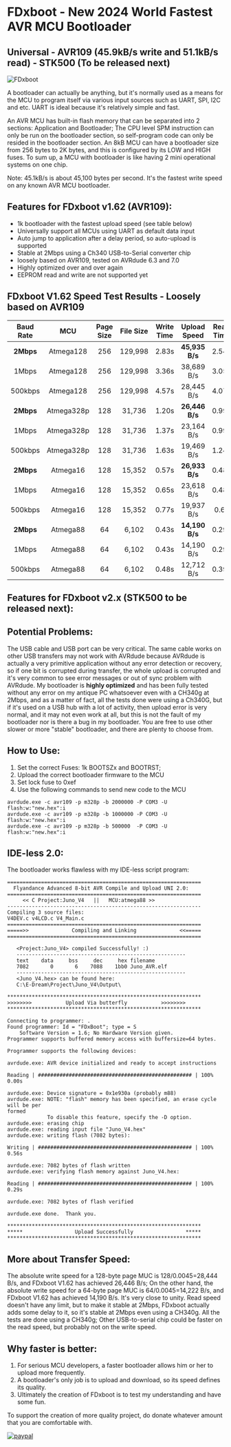 # FDxboot - New 2024 World Fastest AVR MCU Bootloader
## Universal - AVR109 (45.9kB/s write and 51.1kB/s read) -  STK500 (To be released next)

![FDxboot](https://github.com/flyandancexo/FDxboot/assets/66555404/83d59ccd-a65c-4e93-824f-3d62e073551f)

A bootloader can actually be anything, but it's normally used as a means for the MCU to program itself via various input sources such as UART, SPI, I2C and etc. UART is ideal because it's relatively simple and fast.

An AVR MCU has built-in flash memory that can be separated into 2 sections: Application and Bootloader; The CPU level SPM instruction can only be run on the bootloader section, so self-program code can only be resided in the bootloader section. An 8kB MCU can have a bootloader size from 256 bytes to 2K bytes, and this is configured by its LOW and HIGH fuses. To sum up, a MCU with bootloader is like having 2 mini operational systems on one chip.

Note: 45.1kB/s is about 45,100 bytes per second. It's the fastest write speed on any known AVR MCU bootloader.

## Features for FDxboot v1.62 (AVR109):
- 1k bootloader with the fastest upload speed (see table below)
- Universally support all MCUs using UART as default data input
- Auto jump to application after a delay period, so auto-upload is supported
- Stable at 2Mbps using a Ch340 USB-to-Serial converter chip
- loosely based on AVR109, tested on AVRdude 6.3 and 7.0
- Highly optimized over and over again
- EEPROM read and write are not supported yet

## FDxboot V1.62 Speed Test Results - Loosely based on AVR109
| Baud Rate | MCU | Page Size | File Size | Write Time | Upload Speed | Read Time | Download Speed |
| :---: | :---: | :---: | :---: | :---: | :---: | :---: | :---: |
| **2Mbps** | Atmega128 | 256 | 129,998 | 2.83s | **45,935 B/s** | 2.54s | **51,180 B/s** | 
| 1Mbps | Atmega128 | 256 | 129,998 | 3.36s | 38,689 B/s | 3.05s | 42,622 B/s | 
| 500kbps | Atmega128 | 256 | 129,998 | 4.57s | 28,445 B/s | 4.07s | 31,940 B/s | 
| **2Mbps** | Atmega328p | 128 | 31,736 | 1.20s | **26,446 B/s** | 0.99s | **32,056 B/s** | 
| 1Mbps | Atmega328p | 128 | 31,736 | 1.37s | 23,164 B/s | 0.99s | 32,056 B/s | 
| 500kbps | Atmega328p | 128 | 31,736 | 1.63s | 19,469 B/s | 1.24s | 25,593 B/s | 
| **2Mbps** | Atmega16 | 128 | 15,352 | 0.57s | **26,933 B/s** | 0.48s | **31,983 B/s** | 
| 1Mbps | Atmega16 | 128 | 15,352 | 0.65s | 23,618 B/s | 0.48s | 31,983 B/s | 
| 500kbps | Atmega16 | 128 | 15,352 | 0.77s | 19,937 B/s | 0.6s | 25,586 B/s | 
| **2Mbps** | Atmega88 | 64 | 6,102 | 0.43s | **14,190 B/s** | 0.29s | **21,041 B/s** | 
| 1Mbps | Atmega88 | 64 | 6,102 | 0.43s | 14,190 B/s | 0.29s | 21,041 B/s | 
| 500kbps | Atmega88 | 64 | 6,102 | 0.48s | 12,712 B/s | 0.39s | 15,646 B/s | 

## Features for FDxboot v2.x (STK500 to be released next):

## Potential Problems:
The USB cable and USB port can be very critical. The same cable works on other USB transfers may not work with AVRdude because AVRdude is actually a very primitive application without any error detection or recovery, so if one bit is corrupted during transfer, the whole upload is corrupted and it's very common to see error messages or out of sync problem with AVRdude. My bootloader is **highly optimized** and has been fully tested without any error on my antique PC whatsoever even with a CH340g at 2Mbps, and as a matter of fact, all the tests done were using a Ch340G, but if it's used on a USB hub with a lot of activity, then upload error is very normal, and it may not even work at all, but this is not the fault of my bootloader nor is there a bug in my bootloader. You are free to use other slower or more "stable" bootloader, and there are plenty to choose from. 

## How to Use:
1. Set the correct Fuses: 1k BOOTSZx and BOOTRST;
2. Upload the correct bootloader firmware to the MCU
3. Set lock fuse to 0xef
4. Use the following commands to send new code to the MCU

```
avrdude.exe -c avr109 -p m328p -b 2000000 -P COM3 -U flash:w:"new.hex":i
avrdude.exe -c avr109 -p m328p -b 1000000 -P COM3 -U flash:w:"new.hex":i
avrdude.exe -c avr109 -p m328p -b 500000  -P COM3 -U flash:w:"new.hex":i
```

## IDE-less 2.0:
The bootloader works flawless with my IDE-less script program: 

```
===============================================================
  Flyandance Advanced 8-bit AVR Compile and Upload UNI 2.0:
===============================================================
     << C Project:Juno_V4   ||   MCU:atmega88 >>
---------------------------------------------------------------
Compiling 3 source files:
V4DEV.c v4LCD.c V4_Main.c
===============================================================
=====>>              Compiling and Linking              <<=====
===============================================================

   <Project:Juno_V4> compiled Successfully! :)
   -------------------------------------------------------
   text    data     bss     dec     hex filename
   7082       0       6    7088    1bb0 Juno_AVR.elf
   -------------------------------------------------------
   <Juno_V4.hex> can be found here:
   C:\E-Dream\Project\Juno_V4\Output\

***************************************************************
>>>>>>>>           Upload Via butterfly           >>>>>>>>
***************************************************************

Connecting to programmer: .
Found programmer: Id = "FDxBoot"; type = S
    Software Version = 1.6; No Hardware Version given.
Programmer supports buffered memory access with buffersize=64 bytes.

Programmer supports the following devices:

avrdude.exe: AVR device initialized and ready to accept instructions

Reading | ################################################## | 100% 0.00s

avrdude.exe: Device signature = 0x1e930a (probably m88)
avrdude.exe: NOTE: "flash" memory has been specified, an erase cycle will be per
formed
             To disable this feature, specify the -D option.
avrdude.exe: erasing chip
avrdude.exe: reading input file "Juno_V4.hex"
avrdude.exe: writing flash (7082 bytes):

Writing | ################################################## | 100% 0.56s

avrdude.exe: 7082 bytes of flash written
avrdude.exe: verifying flash memory against Juno_V4.hex:

Reading | ################################################## | 100% 0.29s

avrdude.exe: 7082 bytes of flash verified

avrdude.exe done.  Thank you.

***************************************************************
*****                 Upload Successfully                 *****
***************************************************************
```

## More about Transfer Speed:
The absolute write speed for a 128-byte page MUC is 128/0.0045=28,444 B/s, and FDxboot V1.62 has achieved 26,446 B/s; On the other hand, the absolute write speed for a 64-byte page MUC is 64/0.0045=14,222 B/s, and FDxboot V1.62 has achieved 14,190 B/s. It's very close to unity. Read speed doesn't have any limit, but to make it stable at 2Mbps, FDxboot actually adds some delay to it, so it's stable at 2Mbps even using a CH340g. All the tests are done using a CH340g; Other USB-to-serial chip could be faster on the read speed, but probably not on the write speed. 

## Why faster is better:
1. For serious MCU developers, a faster bootloader allows him or her to upload more frequently.
2. A bootloader's only job is to upload and download, so its speed defines its quality.
3. Ultimately the creation of FDxboot is to test my understanding and have some fun.

To support the creation of more quality project, do donate whatever amount that you are comfortable with.

[![paypal](https://www.paypalobjects.com/en_US/i/btn/btn_donateCC_LG.gif)](https://paypal.me/flyandance?country.x=US&locale.x=en_US)

